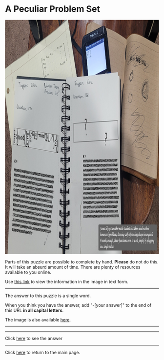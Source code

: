 # A Peculiar Problem Set


<img src="/images/PeculiarHW/PeculiarHW.jpg" alt="A Peculiar Problem Set" style="width:1227px;height:768px;">

Parts of this puzzle are possible to complete by hand. **Please** do not do this. It will take an absurd amount of time. There are plenty of resources available to you online.

Use [this link](PeculiarHW/PictureInfo.txt) to view the information in the image in text form.

-----

The answer to this puzzle is a single word.

When you think you have the answer, add "-[your answer]" to the end of this URL **in all capital letters**.

The image is also available [here](../../images/PeculiarHW/PeculiarHW.jpg).

-----



-----

Click [here](PeculiarHW-COMPLEX) to see the answer

-----

Click [here](../..) to return to the main page.

